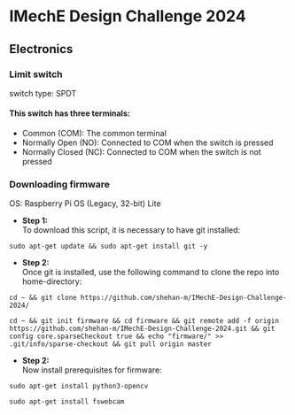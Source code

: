 # IMechE Design Challenge 2024

## Electronics

### Limit switch

switch type: SPDT

#### This switch has three terminals:

- Common (COM): The common terminal
- Normally Open (NO): Connected to COM when the switch is pressed
- Normally Closed (NC): Connected to COM when the switch is not pressed

### Downloading firmware

OS: Raspberry Pi OS (Legacy, 32-bit) Lite

- **Step 1:** \
  To download this script, it is necessary to have git installed:

```shell
sudo apt-get update && sudo apt-get install git -y
```

- **Step 2:** \
  Once git is installed, use the following command to clone the repo into home-directory:

```shell
cd ~ && git clone https://github.com/shehan-m/IMechE-Design-Challenge-2024/
```

```shell
cd ~ && git init firmware && cd firmware && git remote add -f origin https://github.com/shehan-m/IMechE-Design-Challenge-2024.git && git config core.sparseCheckout true && echo "firmware/" >> .git/info/sparse-checkout && git pull origin master
```

- **Step 2:** \
  Now install prerequisites for firmware:

```shell
sudo apt-get install python3-opencv
```

```shell
sudo apt-get install fswebcam
```
